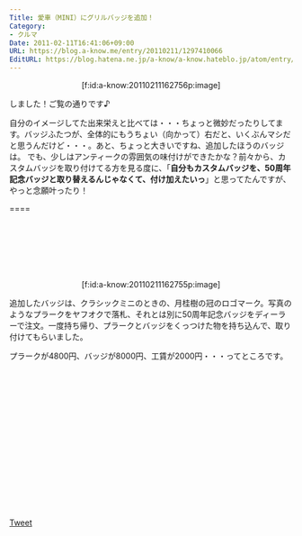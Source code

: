 ```yaml
---
Title: 愛車（MINI）にグリルバッジを追加！
Category:
- クルマ
Date: 2011-02-11T16:41:06+09:00
URL: https://blog.a-know.me/entry/20110211/1297410066
EditURL: https://blog.hatena.ne.jp/a-know/a-know.hateblo.jp/atom/entry/12921228815727979757
---
```


<div align=center>[f:id:a-know:20110211162756p:image]</div>

しました！ご覧の通りです♪


自分のイメージしてた出来栄えと比べては・・・ちょっと微妙だったりしてます。バッジふたつが、全体的にもうちょい（向かって）右だと、いくぶんマシだと思うんだけど・・・。あと、ちょっと大きいですね、追加したほうのバッジは。
でも、少しはアンティークの雰囲気の味付けができたかな？前々から、カスタムバッジを取り付けてる方を見る度に、「<span style="font-weight:bold;">自分もカスタムバッジを、50周年記念バッジと取り替えるんじゃなくて、付け加えたいっ</span>」と思ってたんですが、やっと念願叶ったり！

====

<script async src="//pagead2.googlesyndication.com/pagead/js/adsbygoogle.js"></script>
<!-- article-top -->
<ins class="adsbygoogle"
     style="display:inline-block;width:728px;height:90px"
     data-ad-client="ca-pub-3463034538369189"
     data-ad-slot="8367620130"></ins>
<script>
(adsbygoogle = window.adsbygoogle || []).push({});
</script>


<div align=center>[f:id:a-know:20110211162755p:image]</div>

追加したバッジは、クラシックミニのときの、月桂樹の冠のロゴマーク。写真のようなプラークをヤフオクで落札、それとは別に50周年記念バッジをディーラーで注文。一度持ち帰り、プラークとバッジをくっつけた物を持ち込んで、取り付けてもらいました。



プラークが4800円、バッジが8000円、工賃が2000円・・・ってところです。


<script async src="//pagead2.googlesyndication.com/pagead/js/adsbygoogle.js"></script>
<!-- article-bottom2 -->
<ins class="adsbygoogle"
     style="display:inline-block;width:300px;height:250px"
     data-ad-client="ca-pub-3463034538369189"
     data-ad-slot="5274552934"></ins>
<script>
(adsbygoogle = window.adsbygoogle || []).push({});
</script>


<a href="http://twitter.com/share" class="twitter-share-button" data-count="horizontal" data-via="a_know" data-related="CDiT_info" data-lang="ja">Tweet</a><script type="text/javascript" src="//platform.twitter.com/widgets.js"></script>
